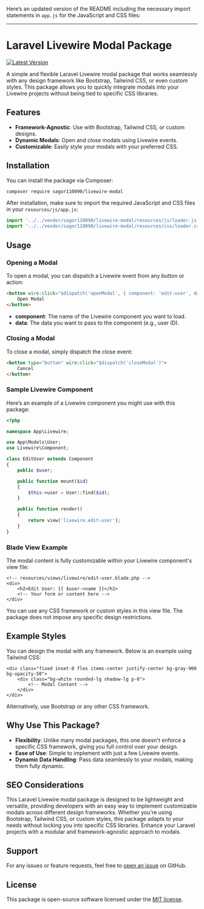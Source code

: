 Here’s an updated version of the README including the necessary import statements in `app.js` for the JavaScript and CSS files:

---

# Laravel Livewire Modal Package

[![Latest Version](https://img.shields.io/github/v/release/sagor110090/livewire-modal.svg?style=flat-square)](https://packagist.org/packages/sagor110090/livewire-modal)

A simple and flexible Laravel Livewire modal package that works seamlessly with any design framework like Bootstrap, Tailwind CSS, or even custom styles. This package allows you to quickly integrate modals into your Livewire projects without being tied to specific CSS libraries.

## Features

- **Framework-Agnostic**: Use with Bootstrap, Tailwind CSS, or custom designs.
- **Dynamic Modals**: Open and close modals using Livewire events.
- **Customizable**: Easily style your modals with your preferred CSS.

## Installation

You can install the package via Composer:

```bash
composer require sagor110090/livewire-modal
```

After installation, make sure to import the required JavaScript and CSS files in your `resources/js/app.js`:

```js
import '../../vendor/sagor110090/livewire-modal/resources/js/loader.js';
import '../../vendor/sagor110090/livewire-modal/resources/css/loader.css';
```

## Usage

### Opening a Modal

To open a modal, you can dispatch a Livewire event from any button or action:

```html
<button wire:click="$dispatch('openModal', { component: 'edit-user', data: { id: {{ $user->id }} } })">
    Open Modal
</button>
```

- **component**: The name of the Livewire component you want to load.
- **data**: The data you want to pass to the component (e.g., user ID).

### Closing a Modal

To close a modal, simply dispatch the close event:

```html
<button type="button" wire:click="$dispatch('closeModal')">
    Cancel
</button>
```

### Sample Livewire Component

Here’s an example of a Livewire component you might use with this package:

```php
<?php

namespace App\Livewire;

use App\Models\User;
use Livewire\Component;

class EditUser extends Component
{
    public $user;

    public function mount($id)
    {
        $this->user = User::find($id);
    }

    public function render()
    {
        return view('livewire.edit-user');
    }
}
```

### Blade View Example

The modal content is fully customizable within your Livewire component's view file:

```blade
<!-- resources/views/livewire/edit-user.blade.php -->
<div>
    <h2>Edit User: {{ $user->name }}</h2>
    <!-- Your form or content here -->
</div>
```

You can use any CSS framework or custom styles in this view file. The package does not impose any specific design restrictions.

## Example Styles

You can design the modal with any framework. Below is an example using Tailwind CSS:

```blade
<div class="fixed inset-0 flex items-center justify-center bg-gray-900 bg-opacity-50">
    <div class="bg-white rounded-lg shadow-lg p-6">
        <!-- Modal Content -->
    </div>
</div>
```

Alternatively, use Bootstrap or any other CSS framework.

## Why Use This Package?

- **Flexibility**: Unlike many modal packages, this one doesn't enforce a specific CSS framework, giving you full control over your design.
- **Ease of Use**: Simple to implement with just a few Livewire events.
- **Dynamic Data Handling**: Pass data seamlessly to your modals, making them fully dynamic.

## SEO Considerations

This Laravel Livewire modal package is designed to be lightweight and versatile, providing developers with an easy way to implement customizable modals across different design frameworks. Whether you're using Bootstrap, Tailwind CSS, or custom styles, this package adapts to your needs without locking you into specific CSS libraries. Enhance your Laravel projects with a modular and framework-agnostic approach to modals.

## Support

For any issues or feature requests, feel free to [open an issue](https://github.com/sagor110090/livewire-modal/issues) on GitHub.

## License

This package is open-source software licensed under the [MIT license](LICENSE.md).
 
